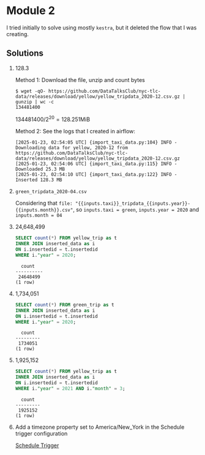 # Module 2

I tried initially to solve using mostly `kestra`,
but it deleted the flow that I was creating.

## Solutions

1. 128.3

    Method 1: Download the file, unzip and count bytes

    ```
    $ wget -qO- https://github.com/DataTalksClub/nyc-tlc-data/releases/download/yellow/yellow_tripdata_2020-12.csv.gz | gunzip | wc -c
    134481400
    ```

    $134481400 / 2^{20} = 128.251 \text{MiB}$

    Method 2: See the logs that I created in airflow:

    ```
    [2025-01-23, 02:54:05 UTC] {import_taxi_data.py:104} INFO - Downloading data for yellow, 2020-12 from https://github.com/DataTalksClub/nyc-tlc-data/releases/download/yellow/yellow_tripdata_2020-12.csv.gz
    [2025-01-23, 02:54:06 UTC] {import_taxi_data.py:115} INFO - Downloaded 25.3 MB
    [2025-01-23, 02:54:10 UTC] {import_taxi_data.py:122} INFO - Inserted 128.3 MB
    ```

2. `green_tripdata_2020-04.csv`

    Considering that `file: "{{inputs.taxi}}_tripdata_{{inputs.year}}-{{inputs.month}}.csv"`,
    so `inputs.taxi = green`, `inputs.year = 2020` and `inputs.month = 04`

3. 24,648,499

    ```sql
    SELECT count(*) FROM yellow_trip as t
    INNER JOIN inserted_data as i
    ON i.insertedid = t.insertedid
    WHERE i."year" = 2020;
    ```

    ```
      count
    ----------
     24648499
    (1 row)
    ```

4. 1,734,051

    ```sql
    SELECT count(*) FROM green_trip as t
    INNER JOIN inserted_data as i
    ON i.insertedid = t.insertedid
    WHERE i."year" = 2020;
    ```

    ```
      count
    ---------
     1734051
    (1 row)
    ```

5. 1,925,152

    ```sql
    SELECT count(*) FROM yellow_trip as t
    INNER JOIN inserted_data as i
    ON i.insertedid = t.insertedid
    WHERE i."year" = 2021 AND i."month" = 3;
    ```

    ```
      count
    ---------
     1925152
    (1 row)
    ```

6. Add a timezone property set to America/New_York in the Schedule trigger configuration

    [Schedule Trigger][schedule-trigger]

[schedule-trigger]: https://kestra.io/docs/workflow-components/triggers/schedule-trigger
